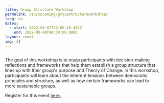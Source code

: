 ```yaml
---
title: Group Structure Workshop
permalink: /en/upcoming/groupstructureworkshop/
lang: en
dates:
  - start: 2022-09-07T23:00:19.453Z
    end: 2022-09-08T00:30:00.000Z
layout: event
img: []
---
```

![]()

The goal of this workshop is to equip participants with decision-making reflections and frameworks that help them establish a group structure that lines up with their group's purpose and Theory of Change. In this workshop, participants will learn about the inherent tensions between democratic principles and structure, as well as how certain frameworks can lead to more sustainable groups. 

Register for this event [here.](https://us02web.zoom.us/meeting/register/tZAlcO2vqzsoG92Cwe8IHkIZdB4-MOWA-cwk)